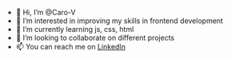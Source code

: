 - 👋 Hi, I’m @Caro-V
- 👀 I’m interested in improving my skills in frontend development
- 🌱 I’m currently learning js, css, html
- 💞️ I’m looking to collaborate on different projects
- 📫 You can reach me on [LinkedIn](www.linkedin.com/in/carolinavelasquezrodriguez)

<!---
Caro-V/Caro-V is a ✨ special ✨ repository because its `README.md` (this file) appears on your GitHub profile.
You can click the Preview link to take a look at your changes.
--->
